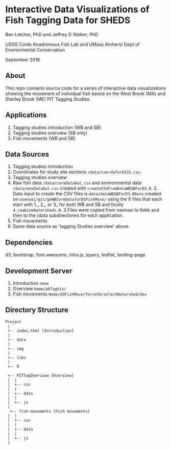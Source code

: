 Interactive Data Visualizations of Fish Tagging Data for SHEDS
==============================================================

Ben Letcher, PhD and Jeffrey D Walker, PhD

USGS Conte Anadromous Fish Lab and UMass Amherst Dept of Environmental Conservation

September 2016

## About

This repo contains source code for a series of interactive data visualizations showing the movement of individual fish based on the West Brook (MA) and Stanley Brook (ME) PIT Tagging Studies.

## Applications
1. Tagging studies introduction (WB and SB)
2. Tagging studies overview (SB only)
3. Fish movements (WB and SB)

## Data Sources
1. Tagging studies introduction
  1. Coordinates for study site sections `/data/coordsForD3JS.csv`.
2. Tagging studies overview 
  1. Raw fish data `/data/coreDataOut.csv` and environmental data `/data/envDataOut.csv` created with `createCSVFromDataWBSBForD3.R`.     2. Data input to create the CSV files is `data/dataWBSBForD3.RData` created  on `osensei/git/geWBCoreDataforD3FishMove/` using the 6 files that each start with 1_, 2_, or 3_ for both WB and SB and finally `4_combineWatersheds.R`. 
  3.Files were copied from osensei to felek and then to the /data subdirectories for each application. 
3. Fish movements 
  1. Same data source as 'tagging Studies overview' above

## Dependencies
d3, bootstrap, font-awesome, intro.js, jquery, leaflet, landing-page

## Development Server
1. Introduction `none`
2. Overview `Home/wbTagViz/`
3. Fish movements `Home/d3FishMove/forceV4/selectWatershed/dev`

## Directory Structure
```
Project
 |
 +-- index.html [Introduction]
 |       
 +-- data
 |       
 +-- img 
 |       
 +-- libs
 |       
 +-- R
 
 +-- PITtagOverview [Overview]
 |  |  
 |  +-- css
 |  |  
 |  +-- data
 |  |  
 |  +-- js
 |   
  +-- fish-movements [Fish movements]
 |  |  
 |  +-- css
 |  |  
 |  +-- data
 |  |  
 |  +-- js
 |  
 ```
